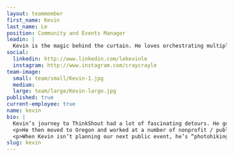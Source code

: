 ```yaml
---
layout: teammember
first_name: Kevin
last_name: Le
position: Community and Events Manager
leadin: |
  Kevin is the magic behind the curtain. He loves orchestrating multiple pieces at once to create the perfect workshop, conference, or office celebration; which makes him the perfect fit as our Office & Events Coordinator.
social:
  linkedin: http://www.linkedin.com/lekevinle
  instagram: http://www.instagram.com/craycrayle
team-image:
  small: team/small/Kevin-1.jpg
  medium:
  large: team/large/Kevin-large.jpg
published: true
current-employee: true
name: kevin
bio: |
  Kevin’s journey to ThinkShout had a lot of fascinating detours. He got a degree in marine biology from UC Santa Barbara, acquiring a plethora of lab skills and scuba diving experience. Shortly afterwards he moved to the hospitality industry working at a resort in Guam and had a lot of customer service experience teaching guests the art of vacationing on a US territory. He then took a sharp pivot and went to work for the state of California managing power plant projects and coordinating stakeholder meetings for solar power plant projects, that were being funded by the Obama administration. This work piqued his interest in land conservation policy, driving him to obtain a Master’s Degree in Environmental Policy from the University of Michigan.
  <p>He then moved to Oregon and worked at a number of nonprofit / public sector jobs managing offices, events, and equity programs; not to mention assembling workshops and putting on conferences -- some spanning multiple days and over 1,000 attendees.
  <p>When Kevin isn’t planning our next public event, he’s “photohiking” (aka going on stupendous hikes at crazy hours of the day to get _that_ photo), experimenting new food recipes, or binge watching food reality tv (something has to fuel all that hiking, right?).
slug: kevin
---
```

